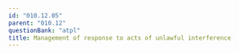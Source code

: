 ```yaml
---
id: "010.12.05"
parent: "010.12"
questionBank: "atpl"
title: Management of response to acts of unlawful interference
---
```

